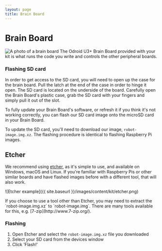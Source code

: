 ```yaml
---
layout: page
title: Brain Board
---
```


Brain Board
===========

<img src="{{ site.baseurl }}/images/content/kit/brain.png" alt="A photo of a brain board" title="A brain board" class="right" />
The Odroid U3+ Brain Board provided with your kit is what runs the code you write
and controls the other peripheral boards.

### Flashing SD card

In order to get access to the SD card, you will need to open up the case for the brain board. Pull the latch at the end of the case in order to hinge it open.
The SD card is located on the underside of the board. Carefully open the Brain Board's plastic case, grab the SD card with your fingers and simply pull it out of the slot.

To fully update your Brain Board's software, or refresh it if you think it's not working correctly, you can flash our SD card image onto the microSD card in your Brain Board.

To update the SD card, you'll need to download our image, `robot-image.img.xz`. The flashing procedure is identical to flashing Raspberry Pi images.

## Etcher

We recommend using [etcher](https://etcher.io), as it's simple to use, and available on Windows, macOS and Linux. If you're familiar with Raspberry Pis or other similar boards and have flashed images before with a different tool, that will also work.

![Etcher example]({{ site.baseurl }}/images/content/kit/etcher.png)

<div class="info">
If you choose to use a tool other than Etcher, you may need to extract the `robot-image.img.xz` to `robot-image.img`. There are many tools available for this, e.g. [7-zip](http://www.7-zip.org/).
</div>

### Flashing

1. Open Etcher and select the `robot-image.img.xz` file you downloaded
2. Select your SD card from the devices window
3. Click 'Flash!'
